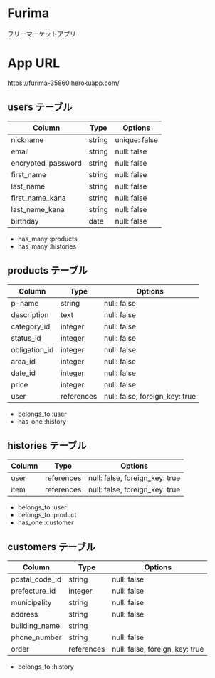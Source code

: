 # Furima 
フリーマーケットアプリ


# App URL
https://furima-35860.herokuapp.com/



## users テーブル

| Column             | Type    | Options       |
| ------------------ | ------- | ------------- |
| nickname           | string  | unique: false |
| email              | string  | null: false   |
| encrypted_password | string  | null: false   |
| first_name         | string  | null: false   |
| last_name          | string  | null: false   |
| first_name_kana    | string  | null: false   |
| last_name_kana     | string  | null: false   |
| birthday           | date    | null: false   |

- has_many :products
- has_many :histories

## products テーブル


| Column             | Type       | Options                        |
| ------------------ | ---------- | ------------------------------ |
| p-name             | string     | null: false                    |
| description        | text       | null: false                    |
| category_id           | integer    | null: false                    |
| status_id             | integer    | null: false                    |
| obligation_id         | integer    | null: false                    |
| area_id               | integer    | null: false                    |
| date_id               | integer    | null: false                    |
| price              | integer    | null: false                    |
| user               | references | null: false, foreign_key: true |

- belongs_to :user
- has_one :history

## histories テーブル

| Column          | Type       | Options                        |
| --------------- | ---------- | ------------------------------ |
| user         | references | null: false, foreign_key: true |
| item         | references | null: false, foreign_key: true |

- belongs_to :user
- belongs_to :product
- has_one :customer

## customers テーブル

| Column         | Type       | Options                        |
| -------------- | ---------- | ------------------------------ |
| postal_code_id    | string     | null: false                    |
| prefecture_id     | integer    | null: false                    |
| municipality   | string     | null: false                    |
| address        | string     | null: false                    |
| building_name  | string     |                                |
| phone_number   | string     | null: false                    |
| order          | references | null: false, foreign_key: true |

- belongs_to :history